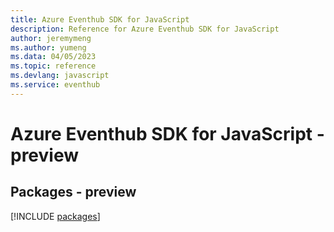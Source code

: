 ```yaml
---
title: Azure Eventhub SDK for JavaScript
description: Reference for Azure Eventhub SDK for JavaScript
author: jeremymeng
ms.author: yumeng
ms.data: 04/05/2023
ms.topic: reference
ms.devlang: javascript
ms.service: eventhub
---
```

# Azure Eventhub SDK for JavaScript - preview
## Packages - preview
[!INCLUDE [packages](eventhub-index.md)]